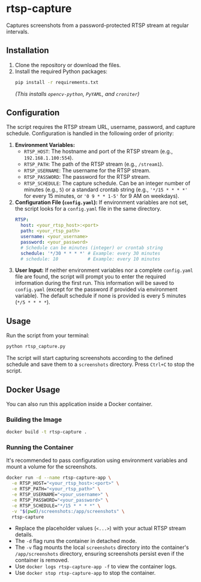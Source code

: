 # rtsp-capture

Captures screenshots from a password-protected RTSP stream at regular intervals.

## Installation

1.  Clone the repository or download the files.
2.  Install the required Python packages:
    ```bash
    pip install -r requirements.txt
    ```
    *(This installs `opencv-python`, `PyYAML`, and `croniter`)*

## Configuration

The script requires the RTSP stream URL, username, password, and capture schedule. Configuration is handled in the following order of priority:

1.  **Environment Variables:**
    *   `RTSP_HOST`: The hostname and port of the RTSP stream (e.g., `192.168.1.100:554`).
    *   `RTSP_PATH`: The path of the RTSP stream (e.g., `/stream1`).
    *   `RTSP_USERNAME`: The username for the RTSP stream.
    *   `RTSP_PASSWORD`: The password for the RTSP stream.
    *   `RTSP_SCHEDULE`: The capture schedule. Can be an integer number of minutes (e.g., `5`) or a standard crontab string (e.g., `'*/15 * * * *'` for every 15 minutes, or `'0 9 * * 1-5'` for 9 AM on weekdays).
2.  **Configuration File (`config.yaml`):** If environment variables are not set, the script looks for a `config.yaml` file in the same directory.
    ```yaml
    RTSP:
      host: <your_rtsp_host>:<port>
      path: <your_rtsp_path>
      username: <your_username>
      password: <your_password>
      # Schedule can be minutes (integer) or crontab string
      schedule: '*/30 * * * *' # Example: every 30 minutes
      # schedule: 10           # Example: every 10 minutes
    ```
3.  **User Input:** If neither environment variables nor a complete `config.yaml` file are found, the script will prompt you to enter the required information during the first run. This information will be saved to `config.yaml` (except for the password if provided via environment variable). The default schedule if none is provided is every 5 minutes (`*/5 * * * *`).

## Usage

Run the script from your terminal:

```bash
python rtsp_capture.py
```

The script will start capturing screenshots according to the defined schedule and save them to a `screenshots` directory. Press `Ctrl+C` to stop the script.

## Docker Usage

You can also run this application inside a Docker container.

### Building the Image

```bash
docker build -t rtsp-capture .
```

### Running the Container

It's recommended to pass configuration using environment variables and mount a volume for the screenshots.

```bash
docker run -d --name rtsp-capture-app \
  -e RTSP_HOST="<your_rtsp_host>:<port>" \
  -e RTSP_PATH="<your_rtsp_path>" \
  -e RTSP_USERNAME="<your_username>" \
  -e RTSP_PASSWORD="<your_password>" \
  -e RTSP_SCHEDULE="*/15 * * * *" \
  -v "$(pwd)/screenshots:/app/screenshots" \
  rtsp-capture
```

*   Replace the placeholder values (`<...>`) with your actual RTSP stream details.
*   The `-d` flag runs the container in detached mode.
*   The `-v` flag mounts the local `screenshots` directory into the container's `/app/screenshots` directory, ensuring screenshots persist even if the container is removed.
*   Use `docker logs rtsp-capture-app -f` to view the container logs.
*   Use `docker stop rtsp-capture-app` to stop the container.
